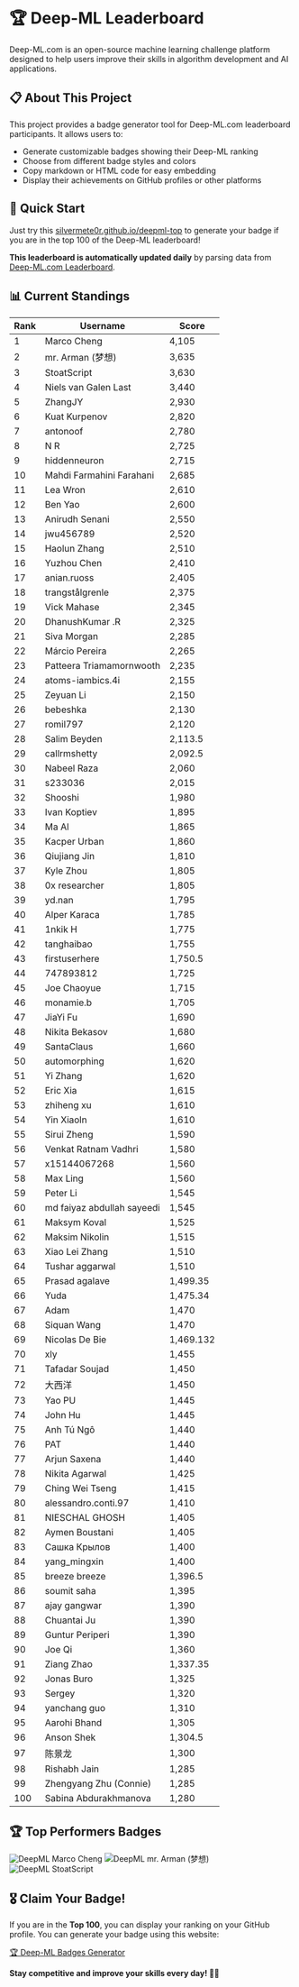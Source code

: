 # 🏆 Deep-ML Leaderboard

Deep-ML.com is an open-source machine learning challenge platform designed to help users improve their skills in algorithm development and AI applications.  

## 📋 About This Project

This project provides a badge generator tool for Deep-ML.com leaderboard participants. It allows users to:
- Generate customizable badges showing their Deep-ML ranking
- Choose from different badge styles and colors
- Copy markdown or HTML code for easy embedding
- Display their achievements on GitHub profiles or other platforms

## 🚀 Quick Start

Just try this [silvermete0r.github.io/deepml-top](silvermete0r.github.io/deepml-top) to generate your badge if you are in the top 100 of the Deep-ML leaderboard!

**This leaderboard is automatically updated daily** by parsing data from [Deep-ML.com Leaderboard](https://www.deep-ml.com/leaderboard).  

## 📊 Current Standings  

<!-- LEADERBOARD_START -->
| Rank | Username | Score |
|------|---------|-------|
| 1 | Marco Cheng | 4,105 |
| 2 | mr. Arman (梦想) | 3,635 |
| 3 | StoatScript | 3,630 |
| 4 | Niels van Galen Last | 3,440 |
| 5 | ZhangJY | 2,930 |
| 6 | Kuat Kurpenov | 2,820 |
| 7 | antonoof | 2,780 |
| 8 | N R | 2,725 |
| 9 | hiddenneuron | 2,715 |
| 10 | Mahdi Farmahini Farahani | 2,685 |
| 11 | Lea Wron | 2,610 |
| 12 | Ben Yao | 2,600 |
| 13 | Anirudh Senani | 2,550 |
| 14 | jwu456789 | 2,520 |
| 15 | Haolun Zhang | 2,510 |
| 16 | Yuzhou Chen | 2,410 |
| 17 | anian.ruoss | 2,405 |
| 18 | trangstålgrenle | 2,375 |
| 19 | Vick Mahase | 2,345 |
| 20 | DhanushKumar .R | 2,325 |
| 21 | Siva Morgan | 2,285 |
| 22 | Márcio Pereira | 2,265 |
| 23 | Patteera Triamamornwooth | 2,235 |
| 24 | atoms-iambics.4i | 2,155 |
| 25 | Zeyuan Li | 2,150 |
| 26 | bebeshka | 2,130 |
| 27 | romil797 | 2,120 |
| 28 | Salim Beyden | 2,113.5 |
| 29 | callrmshetty | 2,092.5 |
| 30 | Nabeel Raza | 2,060 |
| 31 | s233036 | 2,015 |
| 32 | Shooshi | 1,980 |
| 33 | Ivan Koptiev | 1,895 |
| 34 | Ma Al | 1,865 |
| 35 | Kacper Urban | 1,860 |
| 36 | Qiujiang Jin | 1,810 |
| 37 | Kyle Zhou | 1,805 |
| 38 | 0x researcher | 1,805 |
| 39 | yd.nan | 1,795 |
| 40 | Alper Karaca | 1,785 |
| 41 | 1nkik H | 1,775 |
| 42 | tanghaibao | 1,755 |
| 43 | firstuserhere | 1,750.5 |
| 44 | 747893812 | 1,725 |
| 45 | Joe Chaoyue | 1,715 |
| 46 | monamie.b | 1,705 |
| 47 | JiaYi Fu | 1,690 |
| 48 | Nikita Bekasov | 1,680 |
| 49 | SantaClaus | 1,660 |
| 50 | automorphing | 1,620 |
| 51 | Yi Zhang | 1,620 |
| 52 | Eric Xia | 1,615 |
| 53 | zhiheng xu | 1,610 |
| 54 | Yin Xiaoln | 1,610 |
| 55 | Sirui Zheng | 1,590 |
| 56 | Venkat Ratnam Vadhri | 1,580 |
| 57 | x15144067268 | 1,560 |
| 58 | Max Ling | 1,560 |
| 59 | Peter Li | 1,545 |
| 60 | md faiyaz abdullah sayeedi | 1,545 |
| 61 | Maksym Koval | 1,525 |
| 62 | Maksim Nikolin | 1,515 |
| 63 | Xiao Lei Zhang | 1,510 |
| 64 | Tushar aggarwal | 1,510 |
| 65 | Prasad agalave | 1,499.35 |
| 66 | Yuda | 1,475.34 |
| 67 | Adam | 1,470 |
| 68 | Siquan Wang | 1,470 |
| 69 | Nicolas De Bie | 1,469.132 |
| 70 | xly | 1,455 |
| 71 | Tafadar Soujad | 1,450 |
| 72 | 大西洋 | 1,450 |
| 73 | Yao PU | 1,445 |
| 74 | John Hu | 1,445 |
| 75 | Anh Tú Ngô | 1,440 |
| 76 | PAT | 1,440 |
| 77 | Arjun Saxena | 1,440 |
| 78 | Nikita Agarwal | 1,425 |
| 79 | Ching Wei Tseng | 1,415 |
| 80 | alessandro.conti.97 | 1,410 |
| 81 | NIESCHAL GHOSH | 1,405 |
| 82 | Aymen Boustani | 1,405 |
| 83 | Сашка Крылов | 1,400 |
| 84 | yang_mingxin | 1,400 |
| 85 | breeze breeze | 1,396.5 |
| 86 | soumit saha | 1,395 |
| 87 | ajay gangwar | 1,390 |
| 88 | Chuantai Ju | 1,390 |
| 89 | Guntur Periperi | 1,390 |
| 90 | Joe Qi | 1,360 |
| 91 | Ziang Zhao | 1,337.35 |
| 92 | Jonas Buro | 1,325 |
| 93 | Sergey | 1,320 |
| 94 | yanchang guo | 1,310 |
| 95 | Aarohi Bhand | 1,305 |
| 96 | Anson Shek | 1,304.5 |
| 97 | 陈景龙 | 1,300 |
| 98 | Rishabh Jain | 1,285 |
| 99 | Zhengyang Zhu (Connie) | 1,285 |
| 100 | Sabina Abdurakhmanova | 1,280 |
<!-- LEADERBOARD_END -->

## 🏆 Top Performers Badges

<!-- BADGES_START -->
![DeepML Marco Cheng](https://img.shields.io/badge/dynamic/json?url=https%3A%2F%2Fraw.githubusercontent.com%2Fsilvermete0r%2Fdeepml-top%2Fmain%2Fbadges.json&query=%24.4091c1a21900bd2c7d3f4e343acddda1.label&prefix=Rank%20&style=for-the-badge&label=%F0%9F%9A%80%20DeepML&color=blue&link=https%3A%2F%2Fwww.deep-ml.com%2Fleaderboard)
![DeepML mr. Arman (梦想)](https://img.shields.io/badge/dynamic/json?url=https%3A%2F%2Fraw.githubusercontent.com%2Fsilvermete0r%2Fdeepml-top%2Fmain%2Fbadges.json&query=%24.1247b1b5b9cd95e98d7ff7438207406f.label&prefix=Rank%20&style=for-the-badge&label=%F0%9F%9A%80%20DeepML&color=blue&link=https%3A%2F%2Fwww.deep-ml.com%2Fleaderboard)
![DeepML StoatScript](https://img.shields.io/badge/dynamic/json?url=https%3A%2F%2Fraw.githubusercontent.com%2Fsilvermete0r%2Fdeepml-top%2Fmain%2Fbadges.json&query=%24.2561d6c634fa6c4eb794454446029d95.label&prefix=Rank%20&style=for-the-badge&label=%F0%9F%9A%80%20DeepML&color=blue&link=https%3A%2F%2Fwww.deep-ml.com%2Fleaderboard)
<!-- BADGES_END -->

## 🎖 Claim Your Badge!  

If you are in the **Top 100**, you can display your ranking on your GitHub profile. You can generate your badge using this website:

[🏆 Deep-ML Badges Generator](https://silvermete0r.github.io/deepml-top/)

**Stay competitive and improve your skills every day! 🚀🔥**